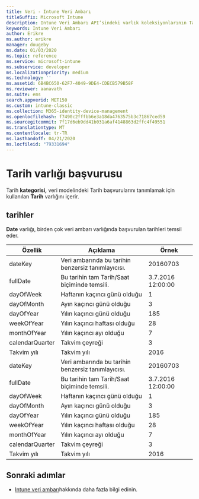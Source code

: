 ```yaml
---
title: Veri - Intune Veri Ambarı
titleSuffix: Microsoft Intune
description: Intune Veri Ambarı API’sindeki varlık koleksiyonlarının Tarih kategorisi için başvuru konusu.
keywords: Intune Veri Ambarı
author: Erikre
ms.author: erikre
manager: dougeby
ms.date: 01/03/2020
ms.topic: reference
ms.service: microsoft-intune
ms.subservice: developer
ms.localizationpriority: medium
ms.technology: ''
ms.assetid: 6B4BC650-62F7-4049-9DE4-CDECB579B58F
ms.reviewer: aanavath
ms.suite: ems
search.appverid: MET150
ms.custom: intune-classic
ms.collection: M365-identity-device-management
ms.openlocfilehash: f7490c2fffbb6e3a18da4763575b3c71867ced59
ms.sourcegitcommit: 7f17d6eb9dd41b031a6af4148863d2ffc4f49551
ms.translationtype: MT
ms.contentlocale: tr-TR
ms.lasthandoff: 04/21/2020
ms.locfileid: "79331694"
---
```

# <a name="reference-for-dates-entity"></a>Tarih varlığı başvurusu

Tarih **kategorisi,** veri modelindeki Tarih başvurularını tanımlamak için kullanılan **Tarih** varlığını içerir.

## <a name="dates"></a>tarihler

**Date** varlığı, birden çok veri ambarı varlığında başvurulan tarihleri temsil eder.


|    Özellik     |                      Açıklama                       |       Örnek        |
|-----------------|--------------------------------------------------------|----------------------|
|     dateKey     | Veri ambarında bu tarihin benzersiz tanımlayıcısı. |       20160703       |
|    fullDate     |    Bu tarihin tam Tarih/Saat biçiminde temsili.     | 3.7.2016 12:00:00 |
|    dayOfWeek    |                      Haftanın kaçıncı günü olduğu                       |          1           |
|   dayOfMonth    |                      Ayın kaçıncı günü olduğu                      |          3           |
|    dayOfYear    |                      Yılın kaçıncı günü olduğu                       |         185          |
|   weekOfYear    |                      Yılın kaçıncı haftası olduğu                      |          28          |
|   monthOfYear   |                   Yılın kaçıncı ayı olduğu                    |          7           |
| calendarQuarter |                    Takvim çeyreği                    |          3           |
|  Takvim yılı   |                     Takvim yılı                      |         2016         |
|     dateKey     | Veri ambarında bu tarihin benzersiz tanımlayıcısı. |       20160703       |
|    fullDate     |    Bu tarihin tam Tarih/Saat biçiminde temsili.     | 3.7.2016 12:00:00 |
|    dayOfWeek    |                      Haftanın kaçıncı günü olduğu                       |          1           |
|   dayOfMonth    |                      Ayın kaçıncı günü olduğu                      |          3           |
|    dayOfYear    |                      Yılın kaçıncı günü olduğu                       |         185          |
|   weekOfYear    |                      Yılın kaçıncı haftası olduğu                      |          28          |
|   monthOfYear   |                   Yılın kaçıncı ayı olduğu                    |          7           |
| calendarQuarter |                    Takvim çeyreği                    |          3           |
|  Takvim yılı   |                     Takvim yılı                      |         2016         |

## <a name="next-steps"></a>Sonraki adımlar

- [Intune veri ambarı](reports-nav-create-intune-reports.md)hakkında daha fazla bilgi edinin.
